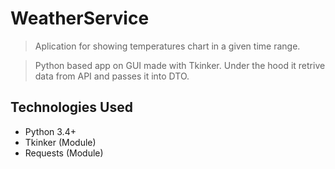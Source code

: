 # WeatherService
> Aplication for showing temperatures chart in a given time range.

> Python based app on GUI made with Tkinker. Under the hood it retrive data from API and passes it into DTO.

## Technologies Used
- Python 3.4+
- Tkinker (Module)
- Requests (Module)
